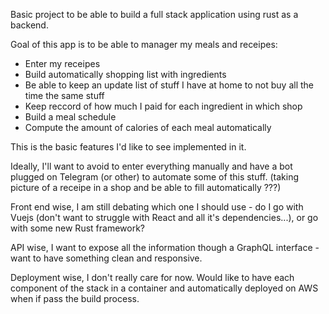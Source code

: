 Basic project to be able to build a full stack application using rust as a backend.

Goal of this app is to be able to manager my meals and receipes:
- Enter my receipes
- Build automatically shopping list with ingredients
- Be able to keep an update list of stuff I have at home to not buy all the time the same stuff
- Keep reccord of how much I paid for each ingredient in which shop
- Build a meal schedule
- Compute the amount of calories of each meal automatically

This is the basic features I'd like to see implemented in it.

Ideally, I'll want to avoid to enter everything manually and have a bot plugged on Telegram (or other) to automate some of this stuff. (taking picture of a receipe in a shop and be able to fill automatically ???)

Front end wise, I am still debating which one I should use - do I go with Vuejs (don't want to struggle with React and all it's dependencies...), or go with some new Rust framework?

API wise, I want to expose all the information though a GraphQL interface - want to have something clean and responsive.

Deployment wise, I don't really care for now. Would like to have each component of the stack in a container and automatically deployed on AWS when if pass the build process.
